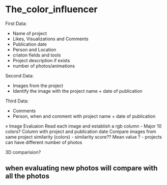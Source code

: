 # The_color_influencer

First Data:
- Name of project
- Likes, Visualizations and Comments
- Publication date
- Person and Location
- criaton fields and tools
- Project description if exists
- number of photos/animations

Second Data:
- Images from the project
- Identify the image with the project name + date of publication

Third Data:
- Comments
- Person, when and comment with project name + date of publication



» Image Evaluaion
Read each image and establish a rgb column - Major 10 colors?
Column with project and publication date
Compare images from same project similarity (colors) - similarity score??
Mean value ? - projects can have different number of photos

3D comparision?

## when evaluating new photos will compare with all the photos